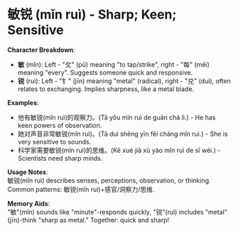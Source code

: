 # **敏锐 (mǐn ruì) - Sharp; Keen; Sensitive**

**Character Breakdown**:  
- **敏** (mǐn): Left - "攵" (pū) meaning "to tap/strike", right - "每" (měi) meaning "every". Suggests someone quick and responsive.  
- **锐** (ruì): Left - "钅" (jīn) meaning "metal" (radical), right - "兑" (duì), often relates to exchanging. Implies sharpness, like a metal blade.

**Examples**:  
- 他有敏锐(mǐn ruì)的观察力。(Tā yǒu mǐn ruì de guān chá lì.) - He has keen powers of observation.  
- 她对声音非常敏锐(mǐn ruì)。(Tā duì shēng yīn fēi cháng mǐn ruì.) - She is very sensitive to sounds.  
- 科学家需要敏锐(mǐn ruì)的思维。(Kē xué jiā xū yào mǐn ruì de sī wéi.) - Scientists need sharp minds.

**Usage Notes**:  
敏锐(mǐn ruì) describes senses, perceptions, observation, or thinking. Common patterns: 敏锐(mǐn ruì)+感官/洞察力/思维.

**Memory Aids**:  
"敏"(mǐn) sounds like "minute"-responds quickly, "锐"(ruì) includes "metal"(jīn)-think "sharp as metal." Together: quick and sharp!